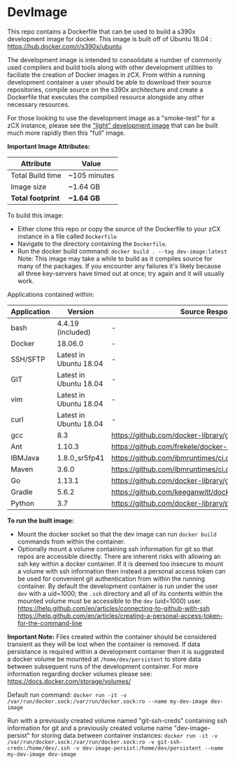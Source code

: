 # DevImage
This repo contains a Dockerfile that can be used to build a s390x development image for docker. This image is built off of Ubuntu 18.04 :
https://hub.docker.com/r/s390x/ubuntu

The development image is intended to consolidate a number of commonly used compilers and build tools along with other development utilities to faciliate the creation of Docker images in zCX. From within a running development container a user should be able to download their source repositories, compile source on the s390x architecture and create a Dockerfile that executes the compilied resource alongside any other necessary resources.

For those looking to use the development image as a "smoke-test" for a zCX instance, please see the ["light" development image](https://github.com/ambitus/linux-containers/tree/master/examples/development-image/light-image) that can be built much more rapidly then this "full" image.

**Important Image Attributes:**

| Attribute     | Value        |
|---------------|--------------|
| Total Build time | ~105 minutes |
| Image size | ~1.64 GB |
| **Total footprint** | **~1.64 GB** |



To build this image: 
- Either clone this repo or copy the source of the Dockerfile to your zCX instance in a file called `Dockerfile`
- Navigate to the directory containing the `Dockerfile`.
- Run the docker build command:
`docker build . --tag dev-image:latest`
Note: This image may take a while to build as it compiles source for many of the packages. If you encounter any failures it's likely because all three key-servers have timed out at once; try again and it will usually work.

Applications contained within:

| Application | Version | Source Respository |
|--------|--------------|--------------------|
| bash | 4.4.19 (included) | - |
| Docker | 18.06.0 | - |
| SSH/SFTP | Latest in Ubuntu 18.04 | - |
| GIT | Latest in Ubuntu 18.04 | - |
| vim | Latest in Ubuntu 18.04 | - |
| curl | Latest in Ubuntu 18.04 | - |
| gcc | 8.3 | https://github.com/docker-library/gcc |
| Ant | 1.10.3 | https://github.com/frekele/docker-ant |
| IBMJava | 1.8.0_sr5fp41 | https://github.com/ibmruntimes/ci.docker/tree/master/ibmjava |
| Maven | 3.6.0 | https://github.com/ibmruntimes/ci.docker/tree/master/ibmjava |
| Go | 1.13.1 | https://github.com/docker-library/golang |
| Gradle | 5.6.2 | https://github.com/keeganwitt/docker-gradle |
| Python | 3.7 | https://github.com/docker-library/python |


**To run the built image:**
- Mount the docker socket so that the dev image can run `docker build` commands from within the container.
- Optionally mount a volume containing ssh information for git so that repos are accessible directly. There are inherent risks with allowing an ssh key within a docker container. If it is deemed too insecure to mount a volume with ssh information then instead a personal access token can be used for convenient git authentication from within the running container. By default the development container is run under the user `dev` with a uid=1000; the `.ssh` directory and all of its contents within the mounted volume must be accessible to the `dev` (uid=1000) user.
https://help.github.com/en/articles/connecting-to-github-with-ssh
https://help.github.com/en/articles/creating-a-personal-access-token-for-the-command-line

**Important Note:** Files created within the container should be considered transient as they will be lost when the container is removed. If data persistance is required within a development container then it is suggested a docker volume be mounted at `/home/dev/persistent` to store data between subsequent runs of the development container. For more information regarding docker volumes please see: 
https://docs.docker.com/storage/volumes/

Default run command:
`docker run -it -v /var/run/docker.sock:/var/run/docker.sock:ro --name my-dev-image dev-image`

Run with a previously created volume named "git-ssh-creds" containing ssh information for git and a previously created volume name "dev-image-persist" for storing data between container instances:
`docker run -it -v /var/run/docker.sock:/var/run/docker.sock:ro -v git-ssh-creds:/home/dev/.ssh -v dev-image-persist:/home/dev/persistent --name my-dev-image dev-image`


